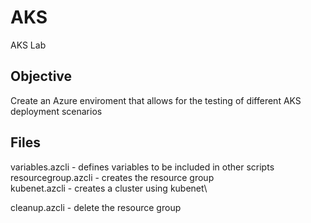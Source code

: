 # AKS
AKS Lab 

## Objective
Create an Azure enviroment that allows for the testing of different AKS deployment scenarios

## Files
variables.azcli - defines variables to be included in other scripts\
resourcegroup.azcli - creates the resource group\
kubenet.azcli - creates a cluster using kubenet\


<!-- build.azcli - build everything-->
cleanup.azcli - delete the resource group
